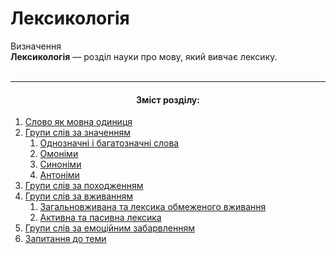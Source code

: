 # Лексикологія

<div class="eoz-wrap">
<span class="eoz">Визначення</span>
<div class="eoz-text">
<b>Лексикологiя</b> — роздiл науки про мову, який вивчає лексику.
</div>
</div>

<br>
<hr>
<center><h4>Зміст розділу:</h4></center>


   1. [Слово як мовна одиниця](slovo_yak_movna_odinitsya.html)
   2. [Групи слів за значенням](odnoznachni_i_bagatoznachni_slova.html)
       1. [Однозначнi i багатозначнi слова](odnoznachni_i_bagatoznachni_slova.html)
       2. [Омонiми](omonimi.html)
       3. [Синонiми](sinonimi.html)
       4. [Антонiми](antonimi.html)
   3. [Групи слів за походженням](grupi_slv_za_pohodzhennyam.html)
   4. [Групи слів за вживанням](zagalnovzhivana_ta_leksika_obmezhenogo_vzhivannya.html)
       1. [Загальновживана та лексика обмеженого вживання](zagalnovzhivana_ta_leksika_obmezhenogo_vzhivannya.html)
       2. [Активна та пасивна лексика](aktivna_ta_pasivna_leksika.html)
   5. [Групи слів за емоційним забарвленням](grupi_slv_za_emotsinim_zabarvlennyam.html)
   6. [Запитання до теми](zapitannya_do_temi.html)